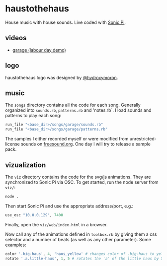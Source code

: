 # haustothehaus
House music with house sounds. Live coded with [Sonic Pi](https://sonic-pi.net/).

## videos
* [garage (labour day demo)](https://youtu.be/KhOGhzWaOqc)

## logo
haustothehaus logo was designed by [@hydroxymoron](https://github.com/hydroxymoron).

## music
The `songs` directory contains all the code for each song. Generally organized into `sounds.rb`, `patterns.rb` and 'notes.rb`. I load sounds and patterns to play each song:

``` ruby
run_file "<base_dir>/songs/garage/sounds.rb"
run_file "<base_dir>/songs/garage/patterns.rb"
```

The samples I either recorded myself or were modified from unrestricted-license sounds on [freesound.org](www.freesound.org). One day I will try to release a sample pack.

## vizualization

The `viz` directory contains the code for the svg/js animations. They are synchronized to Sonic Pi via OSC. To get started, run the node server from `viz/`:

``` bash
node .
```

Then start Sonic Pi and use the appropriate address/port, e.g.:

``` ruby
use_osc "10.0.0.129", 7400
```

Finally, open the `viz/web/index.html` in a browser.

Now call any of the animations defined in `toolbox.rb` by giving them a css selector and a number of beats (as well as any other parameter). Some examples:

``` ruby
color '.big-haus', 4, 'haus_yellow' # changes color of .big-haus to yellow in 4 beats
rotate '.a.little-haus', 1, 5 # rotates the 'a' of the little haus by 5 degrees in 1 beat
```
